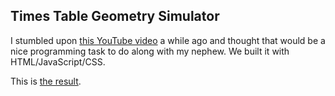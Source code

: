 ## Times Table Geometry Simulator

I stumbled upon [this YouTube video](https://www.youtube.com/watch?v=qhbuKbxJsk8) a while ago and thought that would be a nice programming task to do along with my nephew. We built it with HTML/JavaScript/CSS.

This is [the result](//yoniros.github.io/times-circle/index.html).
